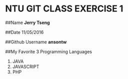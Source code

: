 # NTU GIT CLASS EXERCISE 1

##Name
**Jerry Tseng**


##Date
11/05/2016


##Github Username
**ansontw**


##My Favorite 3 Programming Languages
1. JAVA
2. JAVASCRIPT
3. PHP